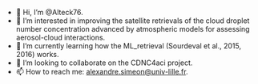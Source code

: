 - 👋 Hi, I’m @Alteck76.
- 👀 I’m interested in improving the satellite retrievals of the cloud droplet number concentration advanced by atmospheric models for assessing aerosol-cloud interactions.
- 🌱 I’m currently learning how the ML_retrieval (Sourdeval et al., 2015, 2016) works.
- 💞️ I’m looking to collaborate on the CDNC4aci project.
- 📫 How to reach me: alexandre.simeon@univ-lille.fr.

<!---
Alteck76/Alteck76 is a ✨ special ✨ repository because its `README.md` (this file) appears on your GitHub profile.
You can click the Preview link to take a look at your changes.
--->
